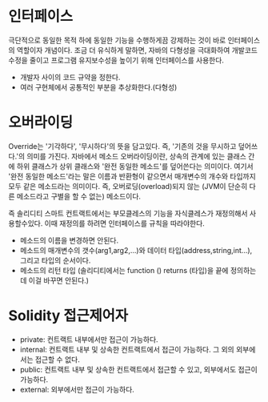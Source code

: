 # 인터페이스
극단적으로 동일한 목적 하에 동일한 기능을 수행하게끔 강제하는 것이 바로 인터페이스의 역할이자 개념이다. 조금 더 유식하게 말하면, 자바의 다형성을 극대화하여 개발코드 수정을 줄이고 프로그램 유지보수성을 높이기 위해 인터페이스를 사용한다.
- 개발자 사이의 코드 규약을 정한다.
- 여러 구현체에서 공통적인 부분을 추상화한다.(다형성)
# 오버라이딩
Override는 '기각하다', '무시하다'의 뜻을 담고있다. 즉, '기존의 것을 무시하고 덮어쓰다.'의 의미를 가진다. 자바에서 메소드 오버라이딩이란, 상속의 관계에 있는 클래스 간에 하위 클래스가 상위 클래스와 '완전 동일한 메소드'를 덮어쓴다는 의미이다. 여기서 '완전 동일한 메소드'라는 말은 이름과 반환형이 같으면서 매개변수의 개수와 타입까지 모두 같은 메소드라는 의미이다. 즉, 오버로딩(overload)되지 않는 (JVM이 단순히 다른 메소드라고 구별을 할 수 없는) 메소드이다.

즉 솔리디티 스마트 컨트랙트에서는 부모클레스의 기능을 자식클레스가 재정의해서 사용할수있다. 이때 재정의를 하려면 인터페이스를 규칙을 따라야한다.
- 메소드의 이름을 변경하면 안된다.
- 메소드의 매개변수의 갯수(arg1,arg2,...)와 데이터 타입(address,string,int...), 그리고 타입의 순서이다.
- 메소드의 리턴 타입 (솔리디티에서는 function () returns (타입)을 끝에 정의하는데 이걸 바꾸면 안된다.)

# Solidity 접근제어자
- private: 컨트랙트 내부에서만 접근이 가능하다.
- internal: 컨트랙트 내부 및 상속한 컨트랙트에서 접근이 가능하다. 그 외의 외부에서는 접근할 수 없다.
- public: 컨트랙트 내부 및 상속한 컨트랙트에서 접근할 수 있고, 외부에서도 접근이 가능하다.
- external: 외부에서만 접근이 가능하다.